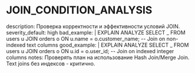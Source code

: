 # JOIN_CONDITION_ANALYSIS

description: Проверка корректности и эффективности условий JOIN.
severity_default: high
bad_example: |
EXPLAIN ANALYZE SELECT _ FROM users u JOIN orders o ON u.name = o.customer_name;
-- Join on non-indexed text columns
good_example: |
EXPLAIN ANALYZE SELECT _ FROM users u JOIN orders o ON u.id = o.user_id;
-- Join on indexed integer columns
notes: Проверять план на использование Hash Join/Merge Join. Text joins без индексов - критично.
